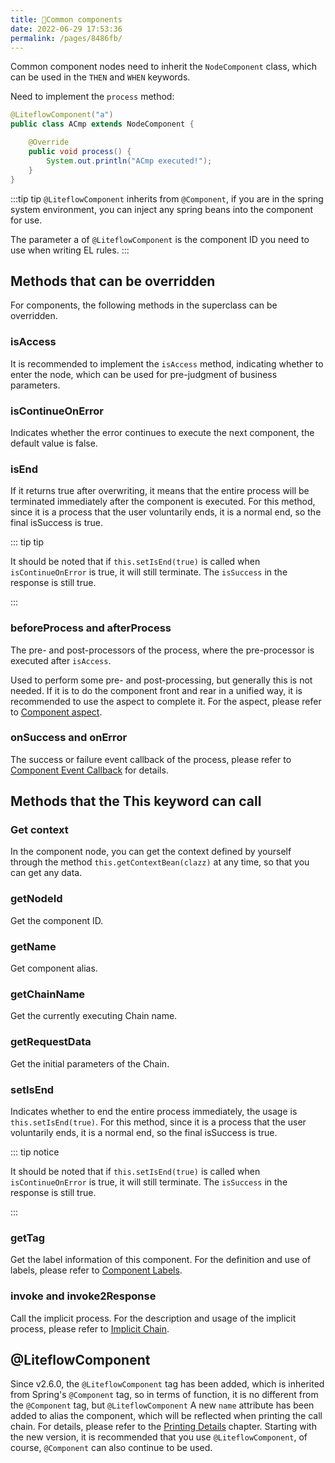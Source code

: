 ```yaml
---
title: 📎Common components
date: 2022-06-29 17:53:36
permalink: /pages/8486fb/
---
```


Common component nodes need to inherit the `NodeComponent` class, which can be used in the `THEN` and `WHEN` keywords.

Need to implement the `process` method:

```java
@LiteflowComponent("a")
public class ACmp extends NodeComponent {

	@Override
	public void process() {
		System.out.println("ACmp executed!");
	}
}
```

:::tip tip
`@LiteflowComponent` inherits from `@Component`, if you are in the spring system environment, you can inject any spring beans into the component for use.

The parameter a of `@LiteflowComponent` is the component ID you need to use when writing EL rules.
:::


## Methods that can be overridden



For components, the following methods in the superclass can be overridden.



### isAccess

It is recommended to implement the `isAccess` method, indicating whether to enter the node, which can be used for pre-judgment of business parameters.



### isContinueOnError

Indicates whether the error continues to execute the next component, the default value is false.



### isEnd

If it returns true after overwriting, it means that the entire process will be terminated immediately after the component is executed. For this method, since it is a process that the user voluntarily ends, it is a normal end, so the final isSuccess is true.

::: tip tip

It should be noted that if `this.setIsEnd(true)` is called when `isContinueOnError` is true, it will still terminate. The `isSuccess` in the response is still true.

:::



### beforeProcess and afterProcess

The pre- and post-processors of the process, where the pre-processor is executed after `isAccess`.

Used to perform some pre- and post-processing, but generally this is not needed. If it is to do the component front and rear in a unified way, it is recommended to use the aspect to complete it. For the aspect, please refer to [Component aspect](/pages/2373f5/).

### onSuccess and onError

The success or failure event callback of the process, please refer to [Component Event Callback](/pages/3ee755/) for details.



## Methods that the This keyword can call



### Get context

In the component node, you can get the context defined by yourself through the method `this.getContextBean(clazz)` at any time, so that you can get any data.



### getNodeId

Get the component ID.


### getName

Get component alias.



### getChainName

Get the currently executing Chain name.



### getRequestData

Get the initial parameters of the Chain.



### setIsEnd

Indicates whether to end the entire process immediately, the usage is `this.setIsEnd(true)`. For this method, since it is a process that the user voluntarily ends, it is a normal end, so the final isSuccess is true.

::: tip notice

It should be noted that if `this.setIsEnd(true)` is called when `isContinueOnError` is true, it will still terminate. The `isSuccess` in the response is still true.

:::



### getTag

Get the label information of this component. For the definition and use of labels, please refer to [Component Labels](/pages/0f788f/).

### invoke and invoke2Response

Call the implicit process. For the description and usage of the implicit process, please refer to [Implicit Chain](/pages/80e873/).



## @LiteflowComponent

Since v2.6.0, the `@LiteflowComponent` tag has been added, which is inherited from Spring's `@Component` tag, so in terms of function, it is no different from the `@Component` tag, but `@LiteflowComponent` A new `name` attribute has been added to alias the component, which will be reflected when printing the call chain. For details, please refer to the [Printing Details](/pages/4d614c/) chapter. Starting with the new version, it is recommended that you use `@LiteflowComponent`, of course, `@Component` can also continue to be used.